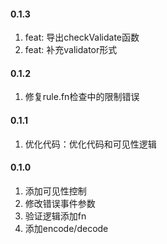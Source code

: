 #### 0.1.3

1. feat: 导出checkValidate函数
1. feat: 补充validator形式

#### 0.1.2

1. 修复rule.fn检查中的限制错误

#### 0.1.1

1. 优化代码：优化代码和可见性逻辑

#### 0.1.0

1. 添加可见性控制
1. 修改错误事件参数
1. 验证逻辑添加fn
1. 添加encode/decode
